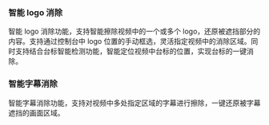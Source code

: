 ### 智能 logo 消除
智能 logo 消除功能，支持智能擦除视频中的一个或多个 logo，还原被遮挡部分的内容。支持通过控制台中 logo 位置的手动框选，灵活指定视频中的消除区域。同时支持结合台标智能检测功能，智能定位视频中台标的位置，实现台标的一键消除。

### 智能字幕消除
智能字幕消除功能，支持对视频中多处指定区域的字幕进行擦除，一键还原被字幕遮挡的画面区域。

